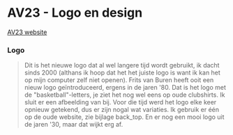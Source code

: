 # AV23 - Logo en design
[AV23 website](https://github.com/KoopReynders/av23)



### Logo

> Dit is het nieuwe logo dat al wel langere tijd wordt gebruikt, ik dacht sinds 2000 (althans ik hoop dat het het juiste logo is want ik kan het op mijn computer zelf niet openen). 
Frits van Buren heeft ooit een nieuw logo geïntroduceerd, ergens in de jaren '80. Dat is het logo met de "basketball"-letters, je ziet het nog wel eens op oude clubshirts. Ik sluit er een afbeelding van bij.
Voor die tijd werd het logo elke keer opnieuw getekend, dus er zijn nogal wat variaties. Ik gebruik er één op de oude website, zie bijlage back_top.
En er nog een mooi logo uit de jaren '30, maar dat wijkt erg af.
